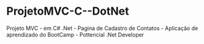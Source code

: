 # ProjetoMVC-C--DotNet
Projeto MVC - em C# .Net - Pagina de Cadastro de Contatos - Aplicação de aprendizado do BootCamp - Pottencial .Net Developer
